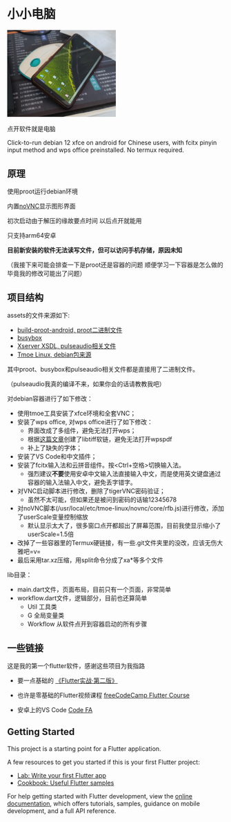 # 小小电脑

<img decoding="async" src="assets/cover0.png" width="50%">

点开软件就是电脑

Click-to-run debian 12 xfce on android for Chinese users, with fcitx pinyin input method and wps office preinstalled. No termux required.

## 原理

使用proot运行debian环境

内置[noVNC](https://github.com/novnc/noVNC)显示图形界面

初次启动由于解压的缘故要点时间
以后点开就能用

只支持arm64安卓

**目前新安装的软件无法读写文件，但可以访问手机存储，原因未知**

（我接下来可能会排查一下是proot还是容器的问题
顺便学习一下容器是怎么做的
毕竟我的修改可能出了问题）

## 项目结构

assets的文件来源如下:

- [build-proot-android, proot二进制文件](https://github.com/green-green-avk/build-proot-android)
- [busybox](https://github.com/meefik/busybox)
- [Xserver XSDL, pulseaudio相关文件](https://github.com/pelya/commandergenius/tree/sdl_android/project/jni/application/xserver)
- [Tmoe Linux, debian包来源](https://github.com/2moe/tmoe)

其中proot、busybox和pulseaudio相关文件都是直接用了二进制文件。

（pulseaudio我真的编译不来，如果你会的话请教教我吧）

对debian容器进行了如下修改：
- 使用tmoe工具安装了xfce环境和全套VNC；
- 安装了wps office, 对wps office进行了如下修改：
  - 界面改成了多组件，避免无法打开wps；
  - 根据[这篇文章](https://forums.debiancn.org/t/topic/4015/8)创建了libtiff软链，避免无法打开wpspdf
  - 补上了缺失的字体；
- 安装了VS Code和中文插件；
- 安装了fcitx输入法和云拼音组件。按<Ctrl+空格>切换输入法。
  - 强烈建议**不要**使用安卓中文输入法直接输入中文，而是使用英文键盘通过容器的输入法输入中文，避免丢字错字。
- 对VNC启动脚本进行修改，删除了tigerVNC密码验证；
  - 虽然不太可能，但如果还是被问到密码的话输12345678
- 对noVNC脚本(/usr/local/etc/tmoe-linux/novnc/core/rfb.js)进行修改，添加了userScale变量控制缩放
  - 默认显示太大了，很多窗口点开都超出了屏幕范围，目前我使显示缩小了userScale=1.5倍
- 改掉了一些容器里的Termux硬链接，有一些.git文件夹里的没改，应该无伤大雅吧=v=
- 最后采用tar.xz压缩，用split命令分成了xa*等多个文件

lib目录：

- main.dart文件，页面布局，目前只有一个页面，非常简单
- workflow.dart文件，逻辑部分，目前也还算简单
  - Util 工具类
  - G 全局变量类
  - Workflow 从软件点开到容器启动的所有步骤

## 一些链接

这是我的第一个flutter软件，感谢这些项目为我指路

- 要一点基础的 [《Flutter实战·第二版》](https://book.flutterchina.club)
- 也许是零基础的Flutter视频课程 [freeCodeCamp Flutter Course](https://www.youtube.com/watch?v=wFn-m-OgKPU&list=PL6yRaaP0WPkVtoeNIGqILtRAgd3h2CNpT)

- 安卓上的VS Code [Code FA](https://github.com/nightmare-space/vscode_for_android)

## Getting Started

This project is a starting point for a Flutter application.

A few resources to get you started if this is your first Flutter project:

- [Lab: Write your first Flutter app](https://docs.flutter.dev/get-started/codelab)
- [Cookbook: Useful Flutter samples](https://docs.flutter.dev/cookbook)

For help getting started with Flutter development, view the
[online documentation](https://docs.flutter.dev/), which offers tutorials,
samples, guidance on mobile development, and a full API reference.
